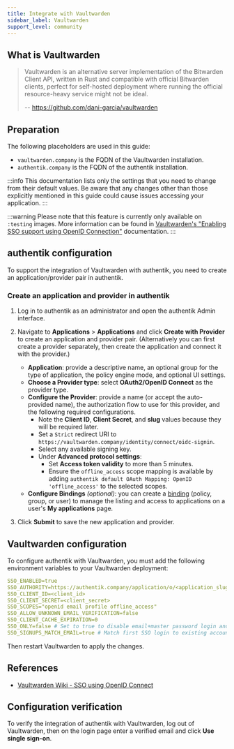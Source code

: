 ```yaml
---
title: Integrate with Vaultwarden
sidebar_label: Vaultwarden
support_level: community
---
```


## What is Vaultwarden

> Vaultwarden is an alternative server implementation of the Bitwarden Client API, written in Rust and compatible with official Bitwarden clients, perfect for self-hosted deployment where running the official resource-heavy service might not be ideal.
>
> -- https://github.com/dani-garcia/vaultwarden

## Preparation

The following placeholders are used in this guide:

- `vaultwarden.company` is the FQDN of the Vaultwarden installation.
- `authentik.company` is the FQDN of the authentik installation.

:::info
This documentation lists only the settings that you need to change from their default values. Be aware that any changes other than those explicitly mentioned in this guide could cause issues accessing your application.
:::

:::warning
Please note that this feature is currently only available on `:testing` images. More information can be found in [Vaultwarden's "Enabling SSO support using OpenID Connection"](https://github.com/dani-garcia/vaultwarden/wiki/Enabling-SSO-support-using-OpenId-Connect) documentation.
:::

## authentik configuration

To support the integration of Vaultwarden with authentik, you need to create an application/provider pair in authentik.

### Create an application and provider in authentik

1. Log in to authentik as an administrator and open the authentik Admin interface.
2. Navigate to **Applications** > **Applications** and click **Create with Provider** to create an application and provider pair. (Alternatively you can first create a provider separately, then create the application and connect it with the provider.)
    - **Application**: provide a descriptive name, an optional group for the type of application, the policy engine mode, and optional UI settings.
    - **Choose a Provider type**: select **OAuth2/OpenID Connect** as the provider type.
    - **Configure the Provider**: provide a name (or accept the auto-provided name), the authorization flow to use for this provider, and the following required configurations.
        - Note the **Client ID**, **Client Secret**, and **slug** values because they will be required later.
        - Set a `Strict` redirect URI to `https://vaultwarden.company/identity/connect/oidc-signin`.
        - Select any available signing key.
        - Under **Advanced protocol settings**:
            - Set **Access token validity** to more than 5 minutes.
            - Ensure the `offline_access` scope mapping is available by adding `authentik default OAuth Mapping: OpenID 'offline_access'` to the selected scopes.
    - **Configure Bindings** _(optional)_: you can create a [binding](/docs/add-secure-apps/flows-stages/bindings/) (policy, group, or user) to manage the listing and access to applications on a user's **My applications** page.

3. Click **Submit** to save the new application and provider.

## Vaultwarden configuration

To configure authentik with Vaultwarden, you must add the following environment variables to your Vaultwarden deployment:

```yaml
SSO_ENABLED=true
SSO_AUTHORITY=https://authentik.company/application/o/<application_slug>/
SSO_CLIENT_ID=<client_id>
SSO_CLIENT_SECRET=<client_secret>
SSO_SCOPES="openid email profile offline_access"
SSO_ALLOW_UNKNOWN_EMAIL_VERIFICATION=false
SSO_CLIENT_CACHE_EXPIRATION=0
SSO_ONLY=false # Set to true to disable email+master password login and require SSO
SSO_SIGNUPS_MATCH_EMAIL=true # Match first SSO login to existing account by email
```

Then restart Vaultwarden to apply the changes.

## References

- [Vaultwarden Wiki - SSO using OpenID Connect](https://github.com/dani-garcia/vaultwarden/wiki/Enabling-SSO-support-using-OpenId-Connect)

## Configuration verification

To verify the integration of authentik with Vaultwarden, log out of Vaultwarden, then on the login page enter a verified email and click **Use single sign-on**.
